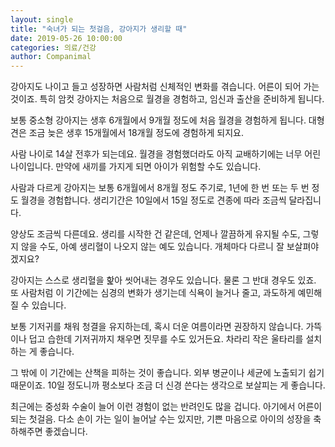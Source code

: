 ```yaml
---
layout: single
title: "숙녀가 되는 첫걸음, 강아지가 생리할 때"
date: 2019-05-26 10:00:00
categories: 의료/건강
author: Companimal
---
```


강아지도 나이고 들고 성장하면 사람처럼 신체적인 변화를 겪습니다. 어른이 되어 가는 것이죠. 특히 암컷 강아지는 처음으로 월경을 경험하고, 임신과 출산을 준비하게 됩니다.

보통 중소형 강아지는 생후 6개월에서 9개월 정도에 처음 월경을 경험하게 됩니다. 대형견은 조금 늦은 생후 15개월에서 18개월 정도에 경험하게 되지요.

사람 나이로 14살 전후가 되는데요. 월경을 경험했더라도 아직 교배하기에는 너무 어린 나이입니다. 만약에 새끼를 가지게 되면 아이가 위험할 수도 있습니다.

사람과 다르게 강아지는 보통 6개월에서 8개월 정도 주기로, 1년에 한 번 또는 두 번 정도 월경을 경험합니다. 생리기간은 10일에서 15일 정도로 견종에 따라 조금씩 달라집니다.

양상도 조금씩 다른데요. 생리를 시작한 건 같은데, 언제나 깔끔하게 유지될 수도, 그렇지 않을 수도, 아예 생리혈이 나오지 않는 예도 있습니다. 개체마다 다르니 잘 보살펴야겠지요?

강아지는 스스로 생리혈을 핥아 씻어내는 경우도 있습니다. 물론 그 반대 경우도 있죠. 또 사람처럼 이 기간에는 심경의 변화가 생기는데 식욕이 늘거나 줄고, 과도하게 예민해질 수 있습니다.

보통 기저귀를 채워 청결을 유지하는데, 혹시 더운 여름이라면 권장하지 않습니다. 가뜩이나 덥고 습한데 기저귀까지 채우면 짓무를 수도 있거든요. 차라리 작은 울타리를 설치하는 게 좋습니다.

그 밖에 이 기간에는 산책을 피하는 것이 좋습니다. 외부 병균이나 세균에 노출되기 쉽기 때문이죠. 10일 정도니까 평소보다 조금 더 신경 쓴다는 생각으로 보살피는 게 좋습니다.

최근에는 중성화 수술이 늘어 이런 경험이 없는 반려인도 많을 겁니다. 아기에서 어른이 되는 첫걸음. 다소 손이 가는 일이 늘어날 수는 있지만, 기쁜 마음으로 아이의 성장을 축하해주면 좋겠습니다.
